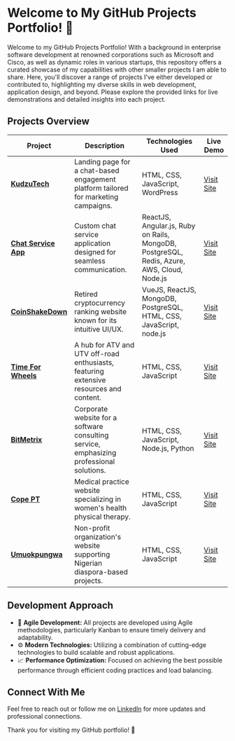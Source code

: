 # Welcome to My GitHub Projects Portfolio! 🌟

Welcome to my GitHub Projects Portfolio! With a background in enterprise software development at renowned corporations such as Microsoft and Cisco, as well as dynamic roles in various startups, this repository offers a curated showcase of my capabilities with other smaller projects I am able to share. Here, you'll discover a range of projects I've either developed or contributed to, highlighting my diverse skills in web development, application design, and beyond. Please explore the provided links for live demonstrations and detailed insights into each project.

## Projects Overview

| Project | Description | Technologies Used | Live Demo |
|---------|-------------|-------------------|-----------|
| **[KudzuTech](https://kudzutech.com/)** | Landing page for a chat-based engagement platform tailored for marketing campaigns. | HTML, CSS, JavaScript, WordPress | [Visit Site](https://kudzutech.com/) |
| **[Chat Service App](https://chatservice.kudzutech.com/app/login)** | Custom chat service application designed for seamless communication. | ReactJS, Angular.js, Ruby on Rails, MongoDB, PostgreSQL, Redis, Azure, AWS, Cloud, Node.js | [Visit Site](https://chatservice.kudzutech.com/app/login) |
| **[CoinShakeDown](https://www.producthunt.com/products/coinshakedown)** | Retired cryptocurrency ranking website known for its intuitive UI/UX. | VueJS, ReactJS, MongoDB, PostgreSQL, HTML, CSS, JavaScript, node.js | [Visit Site](https://www.producthunt.com/products/coinshakedown) |
| **[Time For Wheels](https://www.timeforwheels.com/)** | A hub for ATV and UTV off-road enthusiasts, featuring extensive resources and content. | HTML, CSS, JavaScript | [Visit Site](https://www.timeforwheels.com/) |
| **[BitMetrix](https://bitmetrix.io/)** | Corporate website for a software consulting service, emphasizing professional solutions. | HTML, CSS, JavaScript, Node.js, Python | [Visit Site](https://bitmetrix.io/) |
| **[Cope PT](https://www.copept.com/)** | Medical practice website specializing in women's health physical therapy. | HTML, CSS, JavaScript | [Visit Site](https://www.copept.com/) |
| **[Umuokpungwa](https://umuokpungwa.org/)** | Non-profit organization's website supporting Nigerian diaspora-based projects. | HTML, CSS, JavaScript | [Visit Site](https://umuokpungwa.org/) |

## Development Approach

- 🔄 **Agile Development:** All projects are developed using Agile methodologies, particularly Kanban to ensure timely delivery and adaptability.
- ⚙️ **Modern Technologies:** Utilizing a combination of cutting-edge technologies to build scalable and robust applications.
- 📈 **Performance Optimization:** Focused on achieving the best possible performance through efficient coding practices and load balancing.

## Connect With Me

Feel free to reach out or follow me on [LinkedIn](https://www.linkedin.com/in/gene-n-234728126/) for more updates and professional connections.

Thank you for visiting my GitHub portfolio! 🚀

